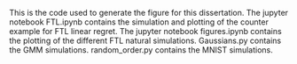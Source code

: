 This is the code used to generate the figure for this dissertation. 
The jupyter notebook FTL.ipynb contains the simulation and plotting of the counter example for FTL linear regret.
The jupyter notebook figures.ipynb contains the plotting of the different FTL natural simulations. 
Gaussians.py contains the GMM simulations.
random_order.py contains the MNIST simulations.
